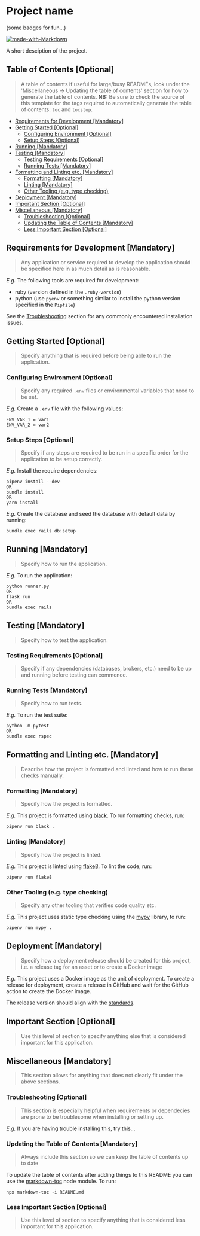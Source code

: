 # Project name

(some badges for fun...)

[![made-with-Markdown](https://img.shields.io/badge/Made%20with-Markdown-1f425f.svg)](http://commonmark.org)

A short desciption of the project.

## Table of Contents [Optional]

> A table of contents if useful for large/busy READMEs, look under the 'Miscellaneous -> Updating the table
> of contents' section for how to generate the table of contents.
> __NB:__ Be sure to check the source of this template for the tags required to automatically generate the table of
> contents: `toc` and `tocstop`.

<!-- toc -->

- [Requirements for Development [Mandatory]](#requirements-for-development-mandatory)
- [Getting Started [Optional]](#getting-started-optional)
  * [Configuring Environment [Optional]](#configuring-environment-optional)
  * [Setup Steps [Optional]](#setup-steps-optional)
- [Running [Mandatory]](#running-mandatory)
- [Testing [Mandatory]](#testing-mandatory)
  * [Testing Requirements [Optional]](#testing-requirements-optional)
  * [Running Tests [Mandatory]](#running-tests-mandatory)
- [Formatting and Linting etc. [Mandatory]](#formatting-and-linting-etc-mandatory)
  * [Formatting [Mandatory]](#formatting-mandatory)
  * [Linting [Mandatory]](#linting-mandatory)
  * [Other Tooling (e.g. type checking)](#other-tooling-eg-type-checking)
- [Deployment [Mandatory]](#deployment-mandatory)
- [Important Section [Optional]](#important-section-optional)
- [Miscellaneous [Mandatory]](#miscellaneous-mandatory)
  * [Troubleshooting [Optional]](#troubleshooting-optional)
  * [Updating the Table of Contents [Mandatory]](#updating-the-table-of-contents-mandatory)
  * [Less Important Section [Optional]](#less-important-section-optional)

<!-- tocstop -->

## Requirements for Development [Mandatory]

> Any application or service required to develop the application should be specified here in as much detail as is
> reasonable.

_E.g._ The following tools are required for development:

- ruby (version defined in the `.ruby-version`)
- python (use `pyenv` or something similar to install the python version specified in the `Pipfile`)

See the [Troubleshooting](#troubleshooting) section for any commonly encountered installation issues.

## Getting Started [Optional]

> Specify anything that is required before being able to run the application.

### Configuring Environment [Optional]

> Specify any required `.env` files or environmental variables that need to be set.

_E.g._ Create a `.env` file with the following values:

    ENV_VAR_1 = var1
    ENV_VAR_2 = var2

### Setup Steps [Optional]

> Specify if any steps are required to be run in a specific order for the application to be setup correctly.

_E.g._ Install the require dependencies:

    pipenv install --dev
    OR
    bundle install
    OR
    yarn install

_E.g._ Create the database and seed the database with default data by running:

    bundle exec rails db:setup

## Running [Mandatory]

> Specify how to run the application.

_E.g._ To run the application:

    python runner.py
    OR
    flask run
    OR
    bundle exec rails

## Testing [Mandatory]

> Specify how to test the application.

### Testing Requirements [Optional]

> Specify if any dependencies (databases, brokers, etc.) need to be up and running before testing can
commence.

### Running Tests [Mandatory]

> Specify how to run tests.

_E.g._ To run the test suite:

    python -m pytest
    OR
    bundle exec rspec

## Formatting and Linting etc. [Mandatory]

> Describe how the project is formatted and linted and how to run these checks manually.
>
### Formatting [Mandatory]

> Specify how the project is formatted.

_E.g._ This project is formatted using [black](https://github.com/psf/black). To run formatting
checks, run:

    pipenv run black .

### Linting [Mandatory]

> Specify how the project is linted.

_E.g._ This project is linted using [flake8](https://github.com/pycqa/flake8). To lint the code,
run:

    pipenv run flake8

### Other Tooling (e.g. type checking)

> Specify any other tooling that verifies code quality etc.

_E.g._ This project uses static type checking using the [mypy](https://github.com/python/mypy)
library, to run:

    pipenv run mypy .

## Deployment [Mandatory]

> Specify how a deployment release should be created for this project, i.e. a release tag for an asset
> or to create a Docker image

_E.g._ This project uses a Docker image as the unit of deployment. To create a release for deployment, create a release
in GitHub and wait for the GitHub action to create the Docker image.

The release version should align with the [standards](./standards.md).

## Important Section [Optional]

> Use this level of section to specify anything else that is considered important for this application.
>
## Miscellaneous [Mandatory]

> This section allows for anything that does not clearly fit under the above sections.

### Troubleshooting [Optional]

> This section is especially helpful when requirements or dependecies are prone to be troublesome
> when installing or setting up.

_E.g._ If you are having trouble installing this, try this...

### Updating the Table of Contents [Mandatory]

> Always include this section so we can keep the table of contents up to date

To update the table of contents after adding things to this README you can use the [markdown-toc](https://github.com/jonschlinkert/markdown-toc)
node module. To run:

    npx markdown-toc -i README.md

### Less Important Section [Optional]

> Use this level of section to specify anything that is considered less important for this application.
